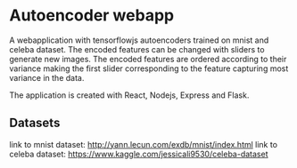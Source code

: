 # Autoencoder webapp

A webapplication with tensorflowjs autoencoders trained on mnist and celeba dataset. The encoded features can be changed with sliders to generate new images. The encoded features are ordered according to their variance making the first slider corresponding to the feature capturing most variance in the data.

The application is created with React, Nodejs, Express and Flask.

## Datasets
link to mnist dataset: http://yann.lecun.com/exdb/mnist/index.html
link to celeba dataset: https://www.kaggle.com/jessicali9530/celeba-dataset
